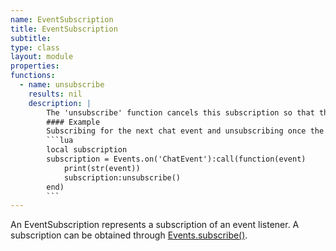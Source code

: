 ```yaml
---
name: EventSubscription
title: EventSubscription
subtitle:
type: class
layout: module
properties:
functions:
  - name: unsubscribe
    results: nil
    description: |
        The 'unsubscribe' function cancels this subscription so that the corresponding function is no longer called for new events.
        #### Example
        Subscribing for the next chat event and unsubscribing once the first one occurs.
        ```lua
        local subscription
        subscription = Events.on('ChatEvent'):call(function(event)
            print(str(event))
            subscription:unsubscribe()
        end)
        ```
---
```


An <span class="notranslate">EventSubscription</span> represents a subscription of an event listener. A subscription can be obtained through [Events.subscribe()](/modules/Events#subscribe).
